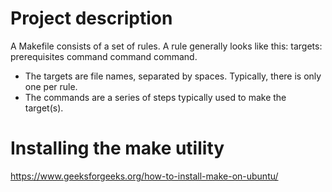 # Project description
A Makefile consists of a set of rules.
A rule generally looks like this: targets: prerequisites command command command.

* The targets are file names, separated by spaces. Typically, there is only one per rule. 
* The commands are a series of steps typically used to make the target(s).

# Installing the make utility
https://www.geeksforgeeks.org/how-to-install-make-on-ubuntu/
